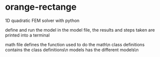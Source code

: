 # orange-rectange
1D quadratic FEM solver with python

define and run the model in the model file,
the results and steps taken are printed into a terminal

math file defines the function used to do the math\n
class definitions contains the class definitions\n
models has the different models\n




